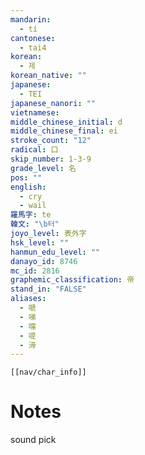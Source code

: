 ```yaml
---
mandarin:
  - tí
cantonese:
  - tai4
korean:
  - 제
korean_native: ""
japanese:
  - TEI
japanese_nanori: ""
vietnamese:
middle_chinese_initial: d
middle_chinese_final: ei
stroke_count: "12"
radical: 口
skip_number: 1-3-9
grade_level: 名
pos: ""
english:
  - cry
  - wail
羅馬字: te
韓文: "\b터"
joyo_level: 表外字
hsk_level: ""
hanmun_edu_level: ""
danayo_id: 8746
mc_id: 2816
graphemic_classification: 帝
stand_in: "FALSE"
aliases:
  - 嗁
  - 㖒
  - 嚏
  - 㖷
  - 渧
---
```

```meta-bind-embed
[[nav/char_info]]
```
# Notes
sound pick
